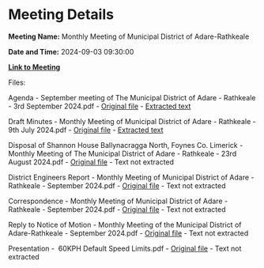 # Meeting Details

**Meeting Name:** Monthly Meeting of Municipal District of Adare-Rathkeale

**Date and Time:** 2024-09-03 09:30:00

**[Link to Meeting](https://www.limerick.ie/council/whats-on/monthly-meeting-of-municipal-district-of-adare-rathkeale-7)**

Files: 

Agenda - September meeting of The Municipal District of Adare - Rathkeale - 3rd September 2024.pdf - [Original file](https://www.limerick.ie/sites/default/files/media/documents/2024-08/00-agenda-3rd-september-2024.pdf) - [Extracted text](./Agenda%20-%20September%20meeting%20of%20The%20Municipal%20District%20of%20Adare%20-%20Rathkeale%20-%203rd%20September%202024.md)

Draft Minutes - Monthly Meeting of Municipal District of Adare - Rathkeale - 9th July 2024.pdf - [Original file](https://www.limerick.ie/sites/default/files/media/documents/2024-08/01-draft-minutes-of-monthly-meeting-9th-july-2024.pdf) - [Extracted text](./Draft%C2%A0Minutes%20-%20Monthly%20Meeting%20of%20Municipal%20District%20of%20Adare%20-%20Rathkeale%20-%209th%20July%202024.md)

Disposal of Shannon House Ballynacragga North, Foynes Co. Limerick - Monthly Meeting of The Municipal District of Adare - Rathkeale - 23rd August 2024.pdf - [Original file](https://www.limerick.ie/sites/default/files/media/documents/2024-08/03-disposal-shannon-house-ballynacragga-north-foynes.pdf) - Text not extracted

District Engineers Report - Monthly Meeting of Municipal District of Adare - Rathkeale - September 2024.pdf - [Original file](https://www.limerick.ie/sites/default/files/media/documents/2024-08/09-district-engineers-report-september-2024.pdf) - Text not extracted

Correspondence - Monthly Meeting of Municipal District of Adare - Rathkeale - September 2024.pdf - [Original file](https://www.limerick.ie/sites/default/files/media/documents/2024-08/16-correspondence-september-2024.pdf) - Text not extracted

Reply to Notice of Motion - Monthly Meeting of the Municipal District of Adare-Rathkeale - September 2024.pdf - [Original file](https://www.limerick.ie/sites/default/files/media/documents/2024-09/replies-to-notion-of-motion-monthly-meeting-of-the-municipal-district-of-adare-rathkeale-september-2024.pdf) - Text not extracted

Presentation -  60KPH Default Speed Limits.pdf - [Original file](https://www.limerick.ie/sites/default/files/media/documents/2024-09/08-60kph-default-speed-limits-002.pdf) - Text not extracted

